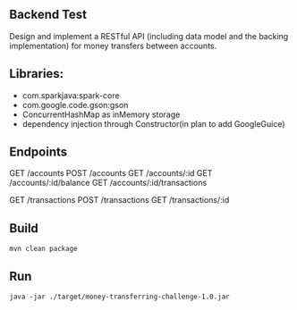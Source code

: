## Backend Test

Design and implement a RESTful API (including data model and the backing implementation) for
money transfers between accounts.

## Libraries:
- com.sparkjava:spark-core
- com.google.code.gson:gson
- ConcurrentHashMap as inMemory storage
- dependency injection through Constructor(in plan to add GoogleGuice)

## Endpoints
GET  /accounts
POST /accounts
GET  /accounts/:id
GET  /accounts/:id/balance
GET  /accounts/:id/transactions

GET  /transactions
POST /transactions
GET  /transactions/:id

## Build
    mvn clean package

## Run
    java -jar ./target/money-transferring-challenge-1.0.jar